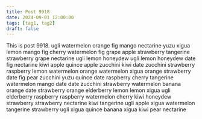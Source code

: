 ```yaml
---
title: Post 9918
date: 2024-09-01 12:00:00
tags: [tag1, tag2]
draft: false
---
```

This is post 9918.
ugli
watermelon
orange
fig
mango
nectarine
yuzu
xigua
lemon
mango
fig
cherry
watermelon
fig
grape
apple
strawberry
tangerine
strawberry
grape
nectarine
ugli
lemon
honeydew
ugli
lemon
honeydew
date
fig
nectarine
kiwi
apple
quince
apple
zucchini
kiwi
date
zucchini
strawberry
raspberry
lemon
watermelon
orange
watermelon
xigua
orange
strawberry
date
fig
pear
zucchini
yuzu
quince
date
raspberry
cherry
tangerine
watermelon
mango
date
date
zucchini
strawberry
watermelon
banana
orange
date
strawberry
orange
elderberry
lemon
lemon
xigua
ugli
elderberry
raspberry
raspberry
watermelon
cherry
kiwi
honeydew
strawberry
strawberry
nectarine
kiwi
tangerine
ugli
apple
xigua
watermelon
tangerine
strawberry
ugli
xigua
quince
banana
xigua
kiwi
pear
nectarine

